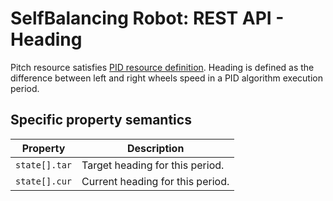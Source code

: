 # SelfBalancing Robot: REST API - Heading
Pitch resource satisfies [PID resource definition](./pid.md).
Heading is defined as the difference between left and right wheels speed in a PID algorithm execution period.
## Specific property semantics
|Property|Description|
|---|---|
|`state[].tar`|Target heading for this period.|
|`state[].cur`|Current heading for this period.|